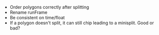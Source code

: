 * Order polygons correctly after splitting
* Rename runFrame
* Be consistent on time/float
* If a polygon doesn't split, it can still chip leading to a minisplit. Good or bad?
